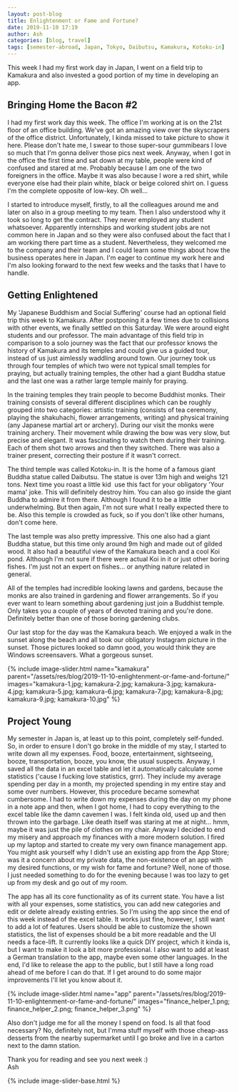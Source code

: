 ```yaml
---
layout: post-blog
title: Enlightenment or Fame and Fortune?
date: 2019-11-10 17:19
author: Ash
categories: [blog, travel]
tags: [semester-abroad, Japan, Tokyo, Daibutsu, Kamakura, Kotoku-in]
---
```


This week I had my first work day in Japan, I went on a field trip to Kamakura and also invested a good portion of my time in developing an app.

<!-- more -->

## Bringing Home the Bacon #2

I had my first work day this week. The office I'm working at is on the 21st floor of an office building. We've got an amazing view over the skyscrapers of the office district. Unfortunately, I kinda missed to take picture to show it here. Please don't hate me, I swear to those super-sour gummibears I love so much that I'm gonna deliver those pics next week. Anyway, when I got in the office the first time and sat down at my table, people were kind of confused and stared at me. Probably because I am one of the two foreigners in the office. Maybe it was also because I wore a red shirt, while everyone else had their plain white, black or beige colored shirt on. I guess I'm the complete opposite of low-key. Oh well...

I started to introduce myself, firstly, to all the colleagues around me and later on also in a group meeting to my team. Then I also understood why it took so long to get the contract. They never employed any student whatsoever. Apparently internships and working student jobs are not common here in Japan and so they were also confused about the fact that I am working there part time as a student. Nevertheless, they welcomed me to the company and their team and I could learn some things about how the business operates here in Japan. I'm eager to continue my work here and I'm also looking forward to the next few weeks and the tasks that I have to handle.

## Getting Enlightened

My 'Japanese Buddhism and Social Suffering' course had an optional field trip this week to Kamakura. After postponing it a few times due to collisions with other events, we finally settled on this Saturday. We were around eight students and our professor. The main advantage of this field trip in comparison to a solo journey was the fact that our professor knows the history of Kamakura and its temples and could give us a guided tour, instead of us just aimlessly waddling around town. Our journey took us through four temples of which two were not typical small temples for praying, but actually training temples, the other had a giant Buddha statue and the last one was a rather large temple mainly for praying.

In the training temples they train people to become Buddhist monks. Their training consists of several different disciplines which can be roughly grouped into two categories: artistic training (consists of tea ceremony, playing the shakuhachi, flower arrangements, writing) and physical training (any Japanese martial art or archery). During our visit the monks were training archery. Their movement while drawing the bow was very slow, but precise and elegant. It was fascinating to watch them during their training. Each of them shot two arrows and then they switched. There was also a trainer present, correcting their posture if it wasn't correct.

The third temple was called Kotoku-in. It is the home of a famous giant Buddha statue called Daibutsu. The statue is over 13m high and weighs 121 tons. Next time you roast a little kid  use this fact for your obligatory 'Your mama' joke. This will definitely destroy him. You can also go inside the giant Buddha to admire it from there. Although I found it to be a little underwhelming. But then again, I'm not sure what I really expected there to be. Also this temple is crowded as fuck, so if you don't like other humans, don't come here.

The last temple was also pretty impressive. This one also had a giant Buddha statue, but this time only around 9m high and made out of gilded wood. It also had a beautiful view of the Kamakura beach and a cool Koi pond. Although I'm not sure if there were actual Koi in it or just other boring fishes. I'm just not an expert on fishes... or anything nature related in general.

All of the temples had incredible looking lawns and gardens, because the monks are also trained in gardening and flower arrangements. So if you ever want to learn something about gardening just join a Buddhist temple. Only takes you a couple of years of devoted training and you're done. Definitely better than one of those boring gardening clubs.

Our last stop for the day was the Kamakura beach. We enjoyed a walk in the sunset along the beach and all took our obligatory Instagram picture in the sunset. Those pictures looked so damn good, you would think they are Windows screensavers. What a gorgeous sunset.

{% include image-slider.html name="kamakura" parent="/assets/res/blog/2019-11-10-enlightenment-or-fame-and-fortune/" images="kamakura-1.jpg; kamakura-2.jpg; kamakura-3.jpg; kamakura-4.jpg; kamakura-5.jpg; kamakura-6.jpg; kamakura-7.jpg; kamakura-8.jpg; kamakura-9.jpg; kamakura-10.jpg" %}

## Project Young

My semester in Japan is, at least up to this point, completely self-funded. So, in order to ensure I don't go broke in the middle of my stay, I started to write down all my expenses. Food, booze, entertainment, sightseeing, booze, transportation, booze, you know, the usual suspects. Anyway, I saved all the data in an excel table and let it automatically calculate some statistics ('cause I fucking love statistics, grrr). They include my average spending per day in a month, my projected spending in my entire stay and some over numbers. However, this procedure became somewhat cumbersome. I had to write down my expenses during the day on my phone in a note app and then, when I got home, I had to copy everything to the excel table like the damn cavemen I was. I felt kinda old, used up and then thrown into the garbage. Like death itself was staring at me at night... hmm, maybe it was just the pile of clothes on my chair. Anyway I decided to end my misery and approach my finances with a more modern solution. I fired up my laptop and started to create my very own finance management app. You might ask yourself why I didn't use an existing app from the App Store; was it a concern about my private data, the non-existence of an app with my desired functions, or my wish for fame and fortune? Well, none of those. I just needed something to do for the evening because I was too lazy to get up from my desk and go out of my room.

The app has all its core functionality as of its current state. You have a list with all your expenses, some statistics, you can add new categories and edit or delete already existing entries. So I'm using the app since the end of this week instead of the excel table. It works just fine, however, I still want to add a lot of features. Users should be able to customize the shown statistics, the list of expenses should be a bit more readable and the UI needs a face-lift. It currently looks like a quick DIY project, which it kinda is, but I want to make it look a bit more professional. I also want to add at least a German translation to the app, maybe even some other languages. In the end, I'd like to release the app to the public, but I still have a long road ahead of me before I can do that. If I get around to do some major improvements I'll let you know about it.

{% include image-slider.html name="app" parent="/assets/res/blog/2019-11-10-enlightenment-or-fame-and-fortune/" images="finance_helper_1.png; finance_helper_2.png; finance_helper_3.png" %}

Also don't judge me for all the money I spend on food. Is all that food necessary? No, definitely not, but I'mma stuff myself with those cheap-ass desserts from the nearby supermarket until I go broke and live in a carton next to the damn station.

Thank you for reading and see you next week :)  
Ash

{% include image-slider-base.html %}
